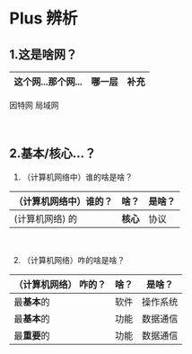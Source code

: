 # Plus 辨析

## 1.这是啥网？
这个网...那个网...|哪一层|补充
---|---|---
因特网
局域网

</br>

## 2.基本/核心...？
1. （计算机网络中）谁的啥是啥？  

（计算机网络中）谁的？|啥？| 是啥？
---|---|--- 
\(计算机网络\) 的|**核心**|协议

</br>

2. （计算机网络）咋的啥是啥？

（计算机网络）  咋的？|啥？|是啥？
---|---|---
最**基本**的|软件|操作系统
最**基本**的|功能|数据通信
最**重要**的|功能|数据通信